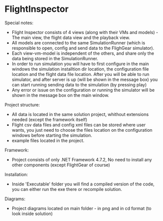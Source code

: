 # FlightInspector

Special notes:
- Flight Inspector consists of 4 views (along with their VMs and models) - The main view, the flight data view and the playback view.
- All models are connected to the same SimulationRunner (which is responsible to open, config and send data to the FlighGear simulator).
- Each view-vm-model is independent of the others, and share only the data being stored in the SimulationRunner.
- In order to run simulation you will have to first configure in the main windows the simulation installtion dir location, the configuration file location and the flight data file location. After you will be able to run simulator, and after server is up (will be shown in the message box) you can start running sending data to the simulation (by pressing play)
- Any error or issue on the configuration or running the simulator will be shown in the message box on the main window.

Project structure:
- All data is located in the same solution project, whithout extensions needed (except the framework itself)
- Flight csv data files and config xml files can be stored where user wants, you just need to choose the files location on the configuration windows before starting the simulation.
- example files located in the project.

Framework:
- Project consists of only .NET Framework 4.7.2, No need to install any other components (except FlightGear of course)

Installation:
- Inside 'Executable' folder you will find a compiled version of the code, you can either run the exe there or recompile solution.

Diagrams:
- Project diagrams located on main folder - in png and in cd format (to look inside solution)
